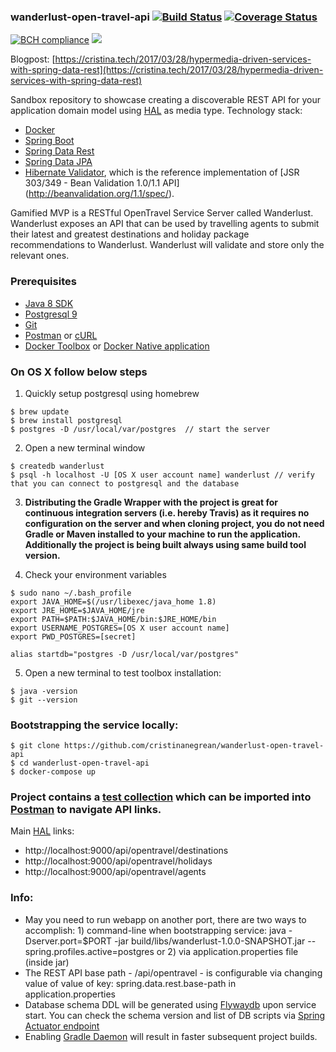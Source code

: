 ### wanderlust-open-travel-api [![Build Status](https://travis-ci.org/cristinanegrean/wanderlust-open-travel-api.svg?branch=master)](https://travis-ci.org/cristinanegrean/wanderlust-open-travel-api) [![Coverage Status](https://coveralls.io/repos/github/cristinanegrean/wanderlust-open-travel-api/badge.svg)](https://coveralls.io/github/cristinanegrean/wanderlust-open-travel-api)

[![BCH compliance](https://bettercodehub.com/edge/badge/cristinanegrean/wanderlust-open-travel-api?branch=master)](https://bettercodehub.com/)
<img src='https://bettercodehub.com/edge/badge/cristinanegrean/wanderlust-open-travel-api?branch=master'>

Blogpost: [https://cristina.tech/2017/03/28/hypermedia-driven-services-with-spring-data-rest](https://cristina.tech/2017/03/28/hypermedia-driven-services-with-spring-data-rest)

Sandbox repository to showcase creating a discoverable REST API for your application domain model using [HAL](https://apigility.org/documentation/api-primer/halprimer) as media type. 
Technology stack:
* [Docker](https://www.docker.com/)
* [Spring Boot](http://projects.spring.io/spring-boot/)
* [Spring Data Rest](http://projects.spring.io/spring-data-rest/) 
* [Spring Data JPA](http://projects.spring.io/spring-data-jpa/)
* [Hibernate Validator](http://hibernate.org/validator/), which is the reference implementation of [JSR 303/349 - Bean Validation 1.0/1.1 API] (http://beanvalidation.org/1.1/spec/).

Gamified MVP is a RESTful OpenTravel Service Server called Wanderlust. Wanderlust exposes an API that can be used by travelling agents to submit their latest and greatest destinations and holiday package recommendations to Wanderlust. Wanderlust will validate and store only the relevant ones.

### Prerequisites 
* [Java 8 SDK](http://www.oracle.com/technetwork/java/javase/downloads/jdk8-downloads-2133151.html)
* [Postgresql 9](https://www.postgresql.org/)
* [Git](https://git-scm.com/downloads)
* [Postman](https://www.getpostman.com/) or [cURL](https://curl.haxx.se/download.html)
* [Docker Toolbox](https://www.docker.com/products/docker-toolbox)
or [Docker Native application](https://beta.docker.com/)

### On OS X follow below steps 
1) Quickly setup postgresql using homebrew
```
$ brew update
$ brew install postgresql
$ postgres -D /usr/local/var/postgres  // start the server
```

2) Open a new terminal window
```
$ createdb wanderlust
$ psql -h localhost -U [OS X user account name] wanderlust // verify that you can connect to postgresql and the database
```

3) <b>Distributing the Gradle Wrapper with the project is
great for continuous integration servers (i.e. hereby Travis) as it requires no configuration
on the server and when cloning project, you do not need Gradle or Maven installed to your machine
to run the application. Additionally the project is being built always using same build tool version.</b>

4) Check your environment variables
```
$ sudo nano ~/.bash_profile
export JAVA_HOME=$(/usr/libexec/java_home 1.8)
export JRE_HOME=$JAVA_HOME/jre
export PATH=$PATH:$JAVA_HOME/bin:$JRE_HOME/bin
export USERNAME_POSTGRES=[OS X user account name]
export PWD_POSTGRES=[secret]

alias startdb="postgres -D /usr/local/var/postgres"
```

5) Open a new terminal to test toolbox installation:
```
$ java -version
$ git --version
```

### Bootstrapping the service locally:

```
$ git clone https://github.com/cristinanegrean/wanderlust-open-travel-api
$ cd wanderlust-open-travel-api
$ docker-compose up
```

### Project contains a [test collection](https://github.com/cristinanegrean/wanderlust-open-travel-api/blob/master/Wanderlust_OpenTravelAPI_Postman_collection.json) which can be imported into [Postman](https://www.getpostman.com/) to navigate API links.
Main [HAL](https://apigility.org/documentation/api-primer/halprimer) links:
* http://localhost:9000/api/opentravel/destinations
* http://localhost:9000/api/opentravel/holidays
* http://localhost:9000/api/opentravel/agents

### Info:
* May you need to run webapp on another port, there are two ways to accomplish: 1) command-line when bootstrapping service: java -Dserver.port=$PORT -jar build/libs/wanderlust-1.0.0-SNAPSHOT.jar --spring.profiles.active=postgres or 2) via application.properties file (inside jar)
* The REST API base path - /api/opentravel - is configurable via changing value of value of key: spring.data.rest.base-path in application.properties
* Database schema DDL will be generated using [Flywaydb](https://flywaydb.org) upon service start. You can check the schema version and list of DB scripts via [Spring Actuator endpoint](http://localhost:9000/flyway)
* Enabling [Gradle Daemon](https://docs.gradle.org/current/userguide/gradle_daemon.html) will result in faster subsequent project builds.
